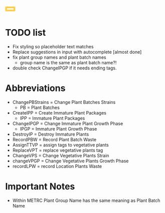 ![Your Logo](./src/assets/favicon.png)

# TODO list

- Fix styling so placeholder text matches
- Replace suggestions in input with autocomplete [almost done]
- fix plant group names and plant batch names
    - group name is the same as plant batch name?!
- double check ChangeIPGP if it needs ending tags.

# Abbreviations

- ChangePBStrains = Change Plant Batches Strains
    - PB = Plant Batches
- CreateIPP = Create Immature Plant Packages
    - IPP = Immature Plant Packages
- ChangeIPGP = Change Immature Plant Growth Phase
    - IPGP = Immature Plant Growth Phase
- DestroyIP = Destroy Immature Plants
- RecordPBW = Record Plant Batch Waste
- AssignTTVP = assign tags to vegetative plants
- ReplaceVPT = replace vegetative plants tag
- ChangeVPS = Change Vegetative Plants Strain
- changeVPGP = Change Vegetative Plants Growth Phase
- recordLPW = record Location Plants Waste

# Important Notes

- Within METRC Plant Group Name has the same meaning as Plant Batch Name
